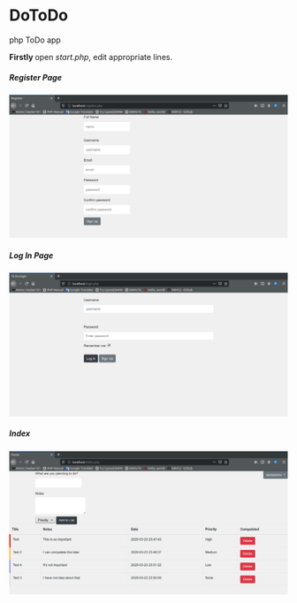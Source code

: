 # DoToDo
php ToDo app<br>

<b> Firstly </b> open <i>start.php</i>, edit appropriate lines.<br>

<h5>Register Page </h5>
<img src="PreviewImg/signup.png"><br>

<h5>Log In Page</h5>
<img src="PreviewImg/login.png">

<h5>Index</h5>
<img src="PreviewImg/index.png">
